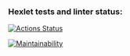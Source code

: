 ### Hexlet tests and linter status:
[![Actions Status](https://github.com/Khan-L/frontend-project-44/actions/workflows/hexlet-check.yml/badge.svg)](https://github.com/Khan-L/frontend-project-44/actions)

[![Maintainability](https://api.codeclimate.com/v1/badges/04335307b1c6bd7e864d/maintainability)](https://codeclimate.com/github/Khan-L/frontend-project-44/maintainability)